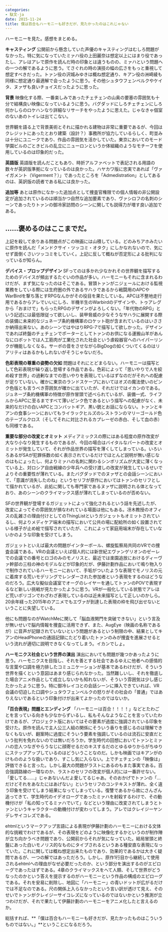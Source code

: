 ```yaml
---
categories:
- 駄文-ja
date: 2015-11-24
title: 僕は百合もハーモニーも好きだが、見たかったのはこれじゃない
---
```


ハーモニーを見た。感想をまとめる。

**キャスティング** 公開前から懸念していた声優のキャスティングはむしろ問題がなかった。特に気になっていたミァハ役の上田麗奈は想定以上にはまり役であったし、アレはアレで原作を読んだ時の印象とは違うものの、ミァハという問題への一つの解であるように思う。てさぐれの時の演技の幅の広さをもっと重視して想定すべきだった。トァン役の沢城みゆきは概ね想定通り、キアン役の洲崎綾も同様に想定通り最適解で会ったように思う。その他シュタウフェンベルクやケイタ、ヌァザも良いチョイスだったように思った。

**背景** 映像化する際、一番楽しみであったチェチェンの山奥の要塞の雰囲気も十分で結構良い映像になっているように思う。バグダッドにしろチェチェンにしろ何かしらのロケハンなり詳細なリサーチをやったように思えた。じゃなきゃ個室のないあのトイレは出てこない。

世界観を語る上で背景美術とそれに描かれる建物は非常に重要であるが、今回はクレジットにあったとおり建築（設計？）事務所が協力しているらしく、町並みは十分にユニークであり、作品の雰囲気を活かしていた。東京においてのモード学園ビルのごときビルの乱立にニューロンというか体組織のようなモチーフを使用しているのは印象的だった。

**英語版** 英語版を読んだこともあり、時折アルファベットで表記される用語の数々が英訳版準拠になっているのは良かった。ハヤカワ版に忠実であれば「ヴァイガメント（Vigerment？）」であったところを「Admedistration」としてあるのは、英訳版の読者である私には良かった。

**追加等** あとは原作になかった追加点として捜査官権限での個人情報の非公開設定が追加されているのは順当かつ自然な追加要素であり、ヴァシロフの名刺のシーンであったりトァンの御冷家訪問のシーンに関しても説得力が増す良い追加である。

## **......褒めるのはここまでだ。**

上記を殺して余りある問題点がこの映画には山積している。どのみちアホみたいに原作を読んだ「メンドクサイ・ツッコミ・オタク」にしかなれないので、気にせず面倒くさいツッコミをしていく。上記に反して概ねが否定形による批判になっているが知らん。

**デバイス・プロップデザイン** SFってのは多かれ少なかれその世界観を描写するためのデバイスが頻出するたぐいの作品が多い。ハーモニーもそれに含まれるわけだが、まず気になったのはそこである。冒頭トァンがニジェールにおける監視業務をしている際には生府圏の外であるサハラであるから戦闘用のAPCやWarBirdを撃ち落とすRPGなんかがその役目を果たしている。APCは不整地走行用であるからアレでいいにしろ、半機半生のWarbirdのデザインや、トゥアレグから「おまけで」もらったRPGのデザインがよろしくない。「年代物のRPG」という記述には最低限従って欲しいし、装甲脅威の少なそうなサハラに展開する際の装備に未来的なジュネーブ条約機構軍のロケット砲が含まれているのはいささか納得出来ない。あのシーンではやはりRPG-7で描写して欲しかった。デザインであれば終盤のチェチェンでポーターとしてトァンのお供になる運搬山羊があんなにロボットでは人工筋肉が工業化された社会という虐殺器官へのハイパーリンクが機能しなくなる。サーボの音をさせながらBigDogの如くついてくるのはリアリティはあるかもしれないがそうじゃないだろ。

**色彩表現の尊重の姿勢の欠如** 問題はそれにとどまらない。ハーモニーは描写として色彩表現が繰り返し登場する作品である。色彩によって「思いやりで人を絞め殺す世界」の過剰なまでの思いやりを表現しているはずなのだがそれへの配慮が足りていない。確かに東京のランドスケープにおいてはオズの魔法使いのピンク色版とも言うべき雰囲気が確かに出ていたが、それだけではイカンのである。ジュネーブ条約機構軍の特徴が原作冒頭で述べられているが、装備一式、ライフルからAPCに至るまですべて薄いピンク色であるという描写への配慮がなく、未来的なだけの白いAPCとコンバットギア、黒い銃とお話にならない。トァンとキアンの食事シーンにおいてもライラックヒルズのレストランのマリーゴールド色のテーブルクロス（そしてそれに対比されるカプレーゼの赤白、そして血の赤）も同様である。

**重要な部分の改変とオミット** メディアミックスの際にはある程度の原作改変が大なり小なり発生するものであるが、今回の場合はバイタルなパートの改変とオミットが発生していて、それが作品世界の描写を薄くしてしまっている。いろいろあるがSAが犯罪係数の如く表示されているだけでほとんど説明が無い感じなのはもにょったし、何よりミァハの名刺に関わるシンボリズムが大変に薄くなっている上、対ロシア自由戦線の少年兵への受け渡しの改変が発生しているせいでよりその重要性が薄れている。またバグダッドでのヌァザとの会話シーンにおいて、「意識が消失したのね」というセリフが原作においてはトァンのセリフとして描かれているが、此処に関しても専門家であるヌァザに説明される体となっており、あのシーンのクライマックス感が薄れてしまっているのが否めない。

SFの世界観が登場するガジェットによって強化されるという話を先述したが、改変によってその雰囲気が損なわれている場面は他にもある。冴木教授のオフィスの乱雑さの理由付けとしてのThingListというガジェットもオミットされているし、何よりメディケア端末の描写において公共の場に配給所の如く設置されている様子が止め絵で描写されていたが、これによって家庭用端末が存在していないかのような印象を受けてしまう。

ガジェットといえば最大の問題がインターポール、螺旋監察局共同のVRでの捜査会議である。VRの会議といえば個人的には新世紀エヴァンゲリオンのゼーレでの会議での番号とロゴのみのモノリスと、最近では楽園追放におけるディーヴァ幹部の三柱の神のモデルなどが印象的だが、伊藤計劃作品において鳴り物入りで制作されているハーモニーにおいて、手垢がついたような表現でモノリスの元に着席する荒いモデリングでレンダーされた参加者という表現をするのはどうなのだろう。広大な擬似会議室でオーグのレイヤーを通してトァンのPOVで表現するなど新しい挑戦が見たかったように思う。VRが一般化している状態でアレほど荒いポリゴンでわざわざ表現しているのは近未来描写として正しいのかしら。20余年経った2015年のアニメでもエヴァが到達した表現の枠を飛び出せないということに失望している。

他にも問題なのがWatchMeに関して「脳血液関門を突破できない」という言及が無いせいで脳内情報を捜査に活用できず、また、AugEye（映画の名称であるが）に音声が記録されていないという問題があるという制限の中、結果としてキアンのHeadPhoneの通話記録にたどり着いたトァンのみが捜査を進展させるという流れが適切に説明できなくなってしまう。イカンでしょ。

**ハーモニクス社会という世界の演出** 演出においても問題が幾つかあったように思う。ハーモニクスを目指し、それを善とする社会であるゆえに他者への感情的な言葉や口調を極力排したコミュニケーションが基本であるわけだが、そういう世界を描くという意図はあまり感じられなかった。当然難しいし、それを徹底した場合アニメ作品として成立しないかも知れないが、そういう雰囲気は少し感じたかったように思う。特に御冷レイコとの会話シーンに挿入できていれば、VR会議の切迫した口調やシュタウフェンベルクの怒りがその社会の「普通」ではありえないであるという印象付けが出来てよかったのではないか。

**「百合表現」問題とエンディング** 「ハーモニーは百合！！！！」などとたわごとを言っている向きも少なからずいるし、私もそんなようなことを言っていたわけであるが、プロジェクト版においてはその要素が過度に強調されている印象を受けた。原作を読んで主人公三人組の関係にそういう香りを感じるのは理解できなくもないが、翻案時に過度にそういう要素を強調しているのは流石に安直だという批判を免れないのでは無いだろうか。学生時代の回想においてトァンとミァハの恋人つなぎやらうなじに顔寄せるだのキスするだのとゆるゆりからがちゆりにステップアップしているのはどういうことなのだ。しかも映画ではキアンがのけもののような扱いであり、すこし気に入らない。上でチェチェンの「映像は」評価できると言った。しかし最大の問題がラストにあるのもまた事実である。百合強調路線の一環なのか、ラストのセリフの改変が個人的には一番許せない。「愛してる......」じゃあないんだよ愛してるじゃあ。そのおかげでトァンの「...だけどそれをあなたにはあげない」というセリフのコンテキストが薄れ、全く違う印象を受けてしまう結果になってしまっている。復讐であるから故にさんざん追ってきて、学生時代のイデオローグであったミァハを射殺するわけで、その動機付けが「私の知ってるミァハでいて」などという理由に改変されてしまうとトァンというキャラクターの動機付けが変わってしまう。アレではクレイジーヤンデレサイコレズである。

ehtmlというマークアップ言語による表現が伊藤計劃のハーモニーにおける文体的な挑戦でわけであるが、その表現をどのように映像化するかというのが制作陣が立ち向かうべき問題であり、公開前からそれが気になっていた。結局冒頭と終盤にあった白いモノリス的なものにタイプされるというある種安直な表現になっていた。これに関しては概ね想定出来たものであり、効果的であるかは大きく疑問であるが、一つの解ではあっただろう。しかし、原作1行目から継続して使用されるehtmlへの理由がなぜ必要だったのか、という部分を演出するのがエピローグであったはずである。4章のクライマックスをへて人類、そして世界がどうなったのかという答えを提示するのがハーモニーという作品の構成のエピローグである。それを安易に削除し、地図に「ハーモニー」の青いドットが広がるだけでは不足なのである。尺の関係上入らなかったという言い訳が透けて見え、そのせいでトァンがクレイジーサイコレズになっているのではないかという推測が立つわけだが、それで果たして伊藤計劃のハーモニーをアニメ化したと言えるのか。

総括すれば、**「僕は百合もハーモニーも好きだが、見たかったものはこういうものではない。」**ということになるだろう。
